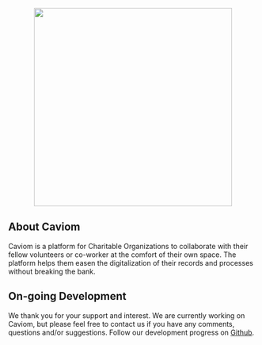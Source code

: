 <p align="center"><a href="https://laravel.com" target="_blank"><img src="https://caviom.miguellumbao.com/backend/assets/images/Caviom.png" width="400"></a></p>

## About Caviom

Caviom is a platform for Charitable Organizations to collaborate with their fellow volunteers or co-worker at the comfort of their own space. The platform helps them easen the digitalization of their records and processes without breaking the bank. 

## On-going Development

We thank you for your support and interest. We are currently working on Caviom, but please feel free to contact us if you have any comments, questions and/or suggestions. Follow our development progress on [Github](https://github.com/josephmiguelchan/Caviom).
